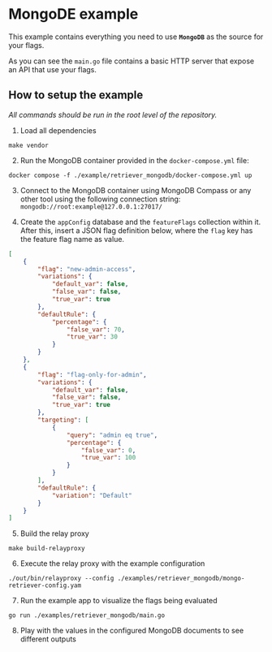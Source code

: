 # MongoDE example

This example contains everything you need to use **`MongoDB`** as the source for your flags.

As you can see the `main.go` file contains a basic HTTP server that expose an API that use your flags.

## How to setup the example
_All commands should be run in the root level of the repository._

1. Load all dependencies

```shell
make vendor
```

2. Run the MongoDB container provided in the `docker-compose.yml` file:

```shell
docker compose -f ./example/retriever_mongodb/docker-compose.yml up
```

3. Connect to the MongoDB container using MongoDB Compass or any other tool using the following connection string: `mongodb://root:example@127.0.0.1:27017/`

4. Create the `appConfig` database and the `featureFlags` collection within it. After this, insert a JSON flag definition below, where the `flag` key has the feature flag name as value.

```json
[
    {
        "flag": "new-admin-access",
        "variations": {
            "default_var": false,
            "false_var": false,
            "true_var": true
        },
        "defaultRule": {
            "percentage": {
                "false_var": 70,
                "true_var": 30
            }
        }
    },
    {
        "flag": "flag-only-for-admin",
        "variations": {
            "default_var": false,
            "false_var": false,
            "true_var": true
        },
        "targeting": [
            {
                "query": "admin eq true",
                "percentage": {
                    "false_var": 0,
                    "true_var": 100
                }
            }
        ],
        "defaultRule": {
            "variation": "Default"
        }
    }
]
```

5. Build the relay proxy

```shell
make build-relayproxy
```

6. Execute the relay proxy with the example configuration

```shell
./out/bin/relayproxy --config ./examples/retriever_mongodb/mongo-retriever-config.yam
```

7. Run the example app to visualize the flags being evaluated

```shell
go run ./examples/retriever_mongodb/main.go
```

8. Play with the values in the configured MongoDB documents to see different outputs
